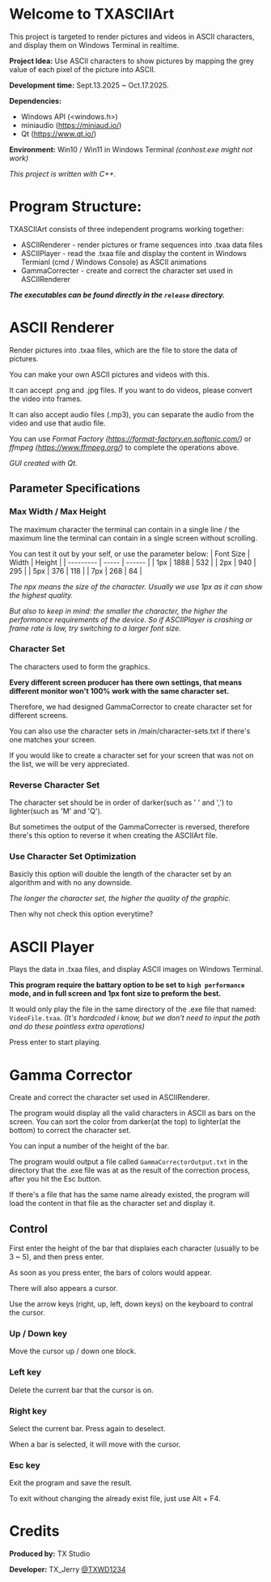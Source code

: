 # Welcome to TXASCIIArt
This project is targeted to render pictures and videos in ASCII characters, and display them on Windows Terminal in realtime.

**Project Idea:** Use ASCII characters to show pictures by mapping the grey value of each pixel of the picture into ASCII.

**Development time:** Sept.13.2025 ~ Oct.17.2025.

**Dependencies:** 
- Windows API (<windows.h>)
- miniaudio (https://miniaud.io/)
- Qt (https://www.qt.io/)
  
**Environment:** Win10 / Win11 in Windows Terminal *(conhost.exe might not work)*

*This project is written with C++.*

# Program Structure:
TXASCIIArt consists of three independent programs working together:
- ASCIIRenderer - render pictures or frame sequences into .txaa data files
- ASCIIPlayer - read the .txaa file and display the content in Windows Termianl (cmd / Windows Console) as ASCII animations
- GammaCorrecter - create and correct the character set used in ASCIIRenderer

***The executables can be found directly in the `release` directory.*** 

# ASCII Renderer
Render pictures into .txaa files, which are the file to store the data of pictures.

You can make your own ASCII pictures and videos with this.

It can accept .png and .jpg files. If you want to do videos, please convert the video into frames.

It can also accept audio files (.mp3), you can separate the audio from the video and use that audio file.

You can use *Format Factory (https://format-factory.en.softonic.com/)* or *ffmpeg (https://www.ffmpeg.org/)* to complete the operations above.

*GUI created with Qt.*

## Parameter Specifications
### Max Width / Max Height
The maximum character the terminal can contain in a single line / the maximum line the terminal can contain in a single screen without scrolling.

You can test it out by your self, or use the parameter below:
| Font Size | Width | Height |
| --------- | ----- | ------ |
| 1px       | 1888  | 532    |
| 2px       | 940   | 295    |
| 5px       | 376   | 118    |
| 7px       | 268   | 84     |

*The npx means the size of the character. Usually we use 1px as it can show the highest quality.*

*But also to keep in mind: the smaller the character, the higher the performance requirements of the device. So if ASCIIPlayer is crashing or frame rate is low, try switching to a larger font size.*

### Character Set
The characters used to form the graphics.

**Every different screen producer has there own settings, that means different monitor won't 100% work with the same character set.**

Therefore, we had designed GammaCorrector to create character set for different screens.

You can also use the character sets in /main/character-sets.txt if there's one matches your screen.

If you would like to create a character set for your screen that was not on the list, we will be very appreciated.

### Reverse Character Set
The character set should be in order of darker(such as ' ' and ',') to lighter(such as 'M' and 'Q').

But sometimes the output of the GammaCorrecter is reversed, therefore there's this option to reverse it when creating the ASCIIArt file.

### Use Character Set Optimization
Basicly this option will double the length of the character set by an algorithm and with no any downside.

*The longer the character set, the higher the quality of the graphic.*

Then why not check this option everytime?

# ASCII Player
Plays the data in .txaa files, and display ASCII images on Windows Terminal.

**This program require the battary option to be set to `high performance` mode, and in full screen and 1px font size to preform the best.**

It would only play the file in the same directory of the .exe file that named: `VideoFile.txaa`. *(It's hardcoded i know, but we don't need to input the path and do these pointless extra operations)*

Press enter to start playing.

# Gamma Corrector
Create and correct the character set used in ASCIIRenderer.

The program would display all the valid characters in ASCII as bars on the screen. You can sort the color from darker(at the top) to lighter(at the bottom) to correct the character set.

You can input a number of the height of the bar.

The program would output a file called `GammaCorrectorOutput.txt` in the directory that the .exe file was at as the result of the correction process, after you hit the Esc button.

If there's a file that has the same name already existed, the program will load the content in that file as the character set and display it.

## Control
First enter the height of the bar that displaies each character (usually to be 3 ~ 5), and then press enter.

As soon as you press enter, the bars of colors would appear.

There will also appears a cursor.

Use the arrow keys (right, up, left, down keys) on the keyboard to contral the cursor.

### Up / Down key
Move the cursor up / down one block.

### Left key
Delete the current bar that the cursor is on.

### Right key
Select the current bar. Press again to deselect.

When a bar is selected, it will move with the cursor.

### Esc key
Exit the program and save the result.

To exit without changing the already exist file, just use Alt + F4.

# Credits
**Produced by:** TX Studio

**Developer:** TX_Jerry [@TXWD1234](https://github.com/TXWD1234)
